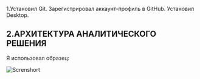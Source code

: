 

1.Установил Git. Зарегистрировал аккаунт-профиль в GitHub. Установил Desktop.

## 2.АРХИТЕКТУРА АНАЛИТИЧЕСКОГО РЕШЕНИЯ

Я использовал образец:

![Screnshort](https://github.com/brrndalex/Training/blob/main/Архитектура.png)
